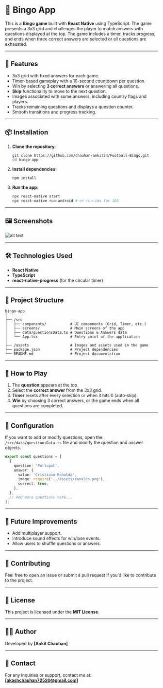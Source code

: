 
# 🎉 Bingo App  

This is a **Bingo game** built with **React Native** using TypeScript. The game presents a 3x3 grid and challenges the player to match answers with questions displayed at the top. The game includes a timer, tracks progress, and ends when three correct answers are selected or all questions are exhausted.

---

## 📝 Features  
- 3x3 grid with fixed answers for each game.  
- Timer-based gameplay with a 10-second countdown per question.  
- Win by selecting **3 correct answers** or answering all questions.  
- **Skip** functionality to move to the next question.  
- Images associated with some answers, including country flags and players.  
- Tracks remaining questions and displays a question counter.  
- Smooth transitions and progress tracking.

---

## 📦 Installation  

1. **Clone the repository**:  
   ```bash
   git clone https://github.com/chauhan-ankit24/Football-Bingo.git
   cd bingo-app
   ```

2. **Install dependencies**:  
   ```bash
   npm install
   ```

3. **Run the app**:  
   ```bash
   npx react-native start
   npx react-native run-android # or run-ios for iOS
   ```

---

## 🖼️ Screenshots  
![alt text](https://ibb.co/kBpRqQK)

---

## 🛠️ Technologies Used  
- **React Native**  
- **TypeScript**  
- **react-native-progress** (for the circular timer)  

---

## 📂 Project Structure  

```
bingo-app
│
├── /src
│   ├── components/           # UI components (Grid, Timer, etc.)
│   ├── screens/              # Main screens of the app
│   ├── data/questionsData.ts # Questions & Answers data
│   └── App.tsx               # Entry point of the application
│
├── /assets                   # Images and assets used in the game
├── package.json              # Project dependencies
└── README.md                 # Project documentation
```

---

## 🧩 How to Play  
1. The **question** appears at the top.  
2. Select the **correct answer** from the 3x3 grid.  
3. **Timer** resets after every selection or when it hits 0 (auto-skip).  
4. **Win** by choosing 3 correct answers, or the game ends when all questions are completed.  

---

## 🔧 Configuration  
If you want to add or modify questions, open the `/src/data/questionsData.ts` file and modify the question and answer objects.

```ts
export const questions = [
  {
    question: 'Portugal',
    answer: {
      value: 'Cristiano Ronaldo',
      image: require('../assets/ronaldo.png'),
      correct: true,
    },
  },
  // Add more questions here...
];
```

---

## 🚀 Future Improvements  
- Add multiplayer support.  
- Introduce sound effects for win/lose events.  
- Allow users to shuffle questions or answers.  

---

## 🤝 Contributing  
Feel free to open an issue or submit a pull request if you'd like to contribute to the project.

---

## 📄 License  
This project is licensed under the **MIT License**.

---

## 🧑‍💻 Author  
Developed by **[Ankit Chauhan]**

---

## 📧 Contact  
For any inquiries or support, contact me at: **[akashchauhan72520@gmail.com]**
